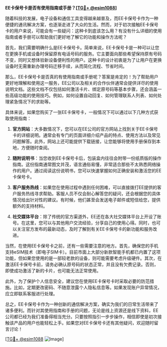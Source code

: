 **EE卡保号卡是否有使用指南或手册？[[TG💪+ @esim1088](https://t.me/s/esim1088)]**

随着科技的发展，电子设备和通信工具变得越来越普及，而EE卡保号卡作为一种便捷的通讯解决方案，也逐渐走进了大众的生活。然而，对于初次接触EE卡保号卡的用户来说，可能会有一些疑问：这种卡到底该怎么用？有没有什么详细的使用指南或者手册可以帮助我们更好地了解它的功能和操作方法呢？

首先，我们需要明确什么是EE卡保号卡。简单来说，EE卡保号卡是一种可以让您在更换手机或设备时保留原有电话号码的服务。它主要面向那些希望保持原有号码不变，同时又想体验新设备便利性的用户。这种卡的设计初衷是为了让用户在更换设备时无需重新办理号码迁移手续，从而简化流程、节省时间。

那么，EE卡保号卡是否真的有使用指南或手册呢？答案是肯定的！为了帮助用户更好地理解和使用这一服务，EE公司以及相关的合作伙伴通常会提供详尽的使用说明文档。这些文档不仅包括如何激活卡片、绑定原号码等基本步骤，还会涵盖一些高级功能的使用技巧。例如，如何设置自动回复、如何管理联系人列表、如何处理紧急情况下的求助等。

具体来说，如果您购买了一张EE卡保号卡，一般情况下可以通过以下几种方式获取使用指南：

1. **官方网站**：大多数情况下，您可以在EE公司的官方网站上找到关于EE卡保号卡的详细说明。通常会有专门的页面详细介绍产品的特点、使用方法以及常见问题解答。此外，网站上还可能提供下载链接，让您能够将使用手册保存到本地，方便随时查阅。

2. **随附说明书**：当您收到EE卡保号卡后，包装盒内往往会附带一份纸质版的操作指南。这份指南通常图文并茂，语言通俗易懂，非常适合那些不太熟悉网络操作的用户。通过阅读这份说明书，您可以快速掌握如何正确安装和激活您的EE卡保号卡。

3. **客户服务热线**：如果您在使用过程中遇到任何困难，可以直接拨打EE提供的客户服务热线寻求帮助。客服人员不仅会耐心解答您的疑问，还会根据您的具体情况给出针对性的建议。有时候，他们甚至会发送电子邮件或短信给您，提供额外的支持材料。

4. **社交媒体平台**：除了传统的官方渠道外，EE还在各大社交媒体平台上开设了账号。在这里，您可以与其他用户交流经验，分享自己的使用心得。同时，也可以关注官方发布的最新动态，及时了解到有关EE卡保号卡的新功能和服务改进。

当然，在使用EE卡保号卡之前，还有一些需要注意的地方。首先，确保您的手机支持eSIM技术（即电子SIM卡）。目前市面上大部分新款智能手机都已内置了这项功能，但如果您使用的是一部较老款的设备，则可能需要考虑升级硬件。其次，在激活EE卡保号卡前，请务必确认原号码的状态正常，并且没有欠费记录。否则，即使成功激活了新的卡片，也可能无法正常使用。

此外，为了保护个人信息安全，建议您在使用EE卡保号卡时采取必要的防范措施。比如，定期更改密码、不随意泄露个人隐私信息等。如果发现账户异常情况，应立即联系客服进行处理。

总之，EE卡保号卡作为一种创新的通信解决方案，确实为我们的日常生活带来了诸多便利。而针对其使用指南和手册的问题，无论是线上资源还是线下资料，EE公司都已经为我们准备得相当充分。只要按照指引一步步操作，相信即使是初次接触该产品的用户也能轻松上手。如果您对EE卡保号卡还有其他疑问，欢迎随时留言讨论！

[[TG💪+ @esim1088](https://t.me/s/esim1088) ![Image](https://i.postimg.cc/4NQfJmqS/Snipaste-2025-05-13-00-14-12.png)]